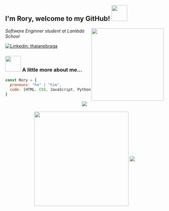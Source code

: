 
<h2> I'm Rory, welcome to my GitHub! <img src="https://media.giphy.com/media/mGcNjsfWAjY5AEZNw6/giphy.gif" width="50"></h2>
<img align='right' src="https://media.giphy.com/media/3oKIPnAiaMCws8nOsE/giphy.gif" width="230">
<p><em>Software Enginner student at Lambda School</em></p>

[![Linkedin: thaianebraga](	https://img.shields.io/badge/LinkedIn-0077B5?style=for-the-badge&logo=linkedin&logoColor=white)](https://www.linkedin.com/in/rory-roberts1/)

### <img src="https://media.giphy.com/media/LmNwrBhejkK9EFP504/giphy.gif" width="50"> A little more about me...  

```javascript
const Rory = {
  pronouns: "he" | "him",
  code: [HTML, CSS, JavaScript, Python],
}
```
<div align = "center">
<a href="https://github.com/anuraghazra/github-readme-stats">
  <img align="center" src="https://github-readme-stats.vercel.app/api?username=rory-ray&show_icons=true&theme=dark" />
</a>
<br>
<br>
<img align = "center" src="https://media.giphy.com/media/1kkxWqT5nvLXupUTwK/giphy.gif" width="300" height="300">

<a href="https://github.com/anuraghazra/github-readme-stats">
  <img align="center" src="https://github-readme-stats.vercel.app/api/top-langs/?username=rory-ray&theme=dark&layout=compact" />
</a>
</div>
